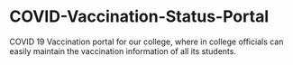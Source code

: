 # COVID-Vaccination-Status-Portal

COVID 19 Vaccination portal for our college, where in college officials can easily maintain the vaccination information of all its students.
